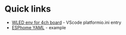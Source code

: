 # Quick links

- [WLED env for 4ch board](https://github.com/srg74/ESP32-4CH-board/blob/main/Resources/env.md) - VScode platformio.ini entry
- [ESPhome YAML](https://github.com/srg74/ESP32-4CH-board/blob/main/Resources/esphome.md) - example
